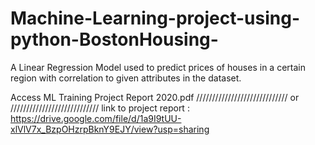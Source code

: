 # Machine-Learning-project-using-python-BostonHousing-
A Linear Regression Model used to predict prices of houses in a certain region with
correlation to given attributes in the dataset.


Access ML Training Project Report 2020.pdf 
/////////////////////////////
or
////////////////////////////
link to project report : https://drive.google.com/file/d/1a9I9tUU-xlVlV7x_BzpOHzrpBknY9EJY/view?usp=sharing
